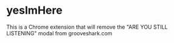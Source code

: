 yesImHere
=========

This is a Chrome extension that will remove the "ARE YOU STILL LISTENING" modal from grooveshark.com
